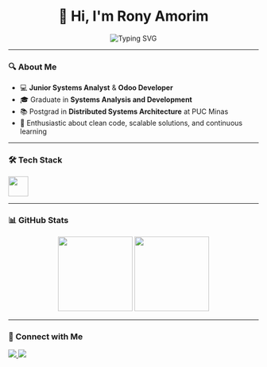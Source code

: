 <h1 align="center">👋 Hi, I'm Rony Amorim</h1>

<p align="center">
  <img src="https://readme-typing-svg.demolab.com?font=Fira+Code&weight=500&size=22&pause=1000&color=1EF7D9&center=true&vCenter=true&width=700&lines=Junior+Systems+Analyst+%7C+Odoo+Developer;Passionate+about+technology+%26+clean+code;Always+learning+%F0%9F%93%9A+and+building+%F0%9F%9A%80" alt="Typing SVG" />
</p>

---

### 🔍 About Me

- 💻 **Junior Systems Analyst** & **Odoo Developer**
- 🎓 Graduate in **Systems Analysis and Development**
- 📚 Postgrad in **Distributed Systems Architecture** at PUC Minas
- 🚀 Enthusiastic about clean code, scalable solutions, and continuous learning

---

### 🛠️ Tech Stack

<div align="left">
  <img src="https://skillicons.dev/icons?i=python,java,javascript,kotlin,c,angular,docker,git,postgres,mysql" height="40" />
</div>

---

### 📊 GitHub Stats

<div align="center">
  <img src="https://github-readme-stats.vercel.app/api?username=RonyAmorim&show_icons=true&theme=vue-dark&count_private=true&include_all_commits=true&hide_border=false" height="150" />
  <img src="https://github-readme-stats.vercel.app/api/top-langs?username=RonyAmorim&layout=compact&theme=vue-dark&langs_count=6&hide_border=false" height="150" />
</div>

---

### 🔗 Connect with Me

<div align="left">
  <a href="https://www.linkedin.com/in/ronyamorim/" target="_blank">
    <img src="https://img.shields.io/badge/LinkedIn-blue?style=for-the-badge&logo=linkedin" />
  </a>
  <a href="https://www.instagram.com/rony__amorim" target="_blank">
    <img src="https://img.shields.io/badge/Instagram-purple?style=for-the-badge&logo=instagram" />
  </a>
</div>
